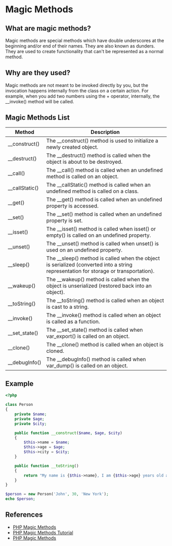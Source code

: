 # Magic Methods

## What are magic methods?

Magic methods are special methods which have double underscores at the beginning and/or end of their names. They are also known as dunders. They are used to create functionality that can't be represented as a normal method.

## Why are they used?

Magic methods are not meant to be invoked directly by you, but the invocation happens internally from the class on a certain action. For example, when you add two numbers using the + operator, internally, the __invoke() method will be called.

## Magic Methods List

| Method | Description |
| --- | --- |
| __construct() | The __construct() method is used to initialize a newly created object. |
| __destruct() | The __destruct() method is called when the object is about to be destroyed. |
| __call() | The __call() method is called when an undefined method is called on an object. |
| __callStatic() | The __callStatic() method is called when an undefined method is called on a class. |
| __get() | The __get() method is called when an undefined property is accessed. |
| __set() | The __set() method is called when an undefined property is set. |
| __isset() | The __isset() method is called when isset() or empty() is called on an undefined property. |
| __unset() | The __unset() method is called when unset() is used on an undefined property. |
| __sleep() | The __sleep() method is called when the object is serialized (converted into a string representation for storage or transportation). |
| __wakeup() | The __wakeup() method is called when the object is unserialized (restored back into an object). |
| __toString() | The __toString() method is called when an object is cast to a string. |
| __invoke() | The __invoke() method is called when an object is called as a function. |
| __set_state() | The __set_state() method is called when var_export() is called on an object. |
| __clone() | The __clone() method is called when an object is cloned. |
| __debugInfo() | The __debugInfo() method is called when var_dump() is called on an object. |

## Example

```php
<?php

class Person
{
    private $name;
    private $age;
    private $city;

    public function __construct($name, $age, $city)
    {
        $this->name = $name;
        $this->age = $age;
        $this->city = $city;
    }

    public function __toString()
    {
        return "My name is {$this->name}, I am {$this->age} years old and I live in {$this->city}.";
    }
}

$person = new Person('John', 30, 'New York');
echo $person;
```

## References

- [PHP Magic Methods](https://www.php.net/manual/en/language.oop5.magic.php)
- [PHP Magic Methods Tutorial](https://www.tutorialrepublic.com/php-tutorial/php-magic-methods.php)
- [PHP Magic Methods](https://www.javatpoint.com/php-magic-methods)